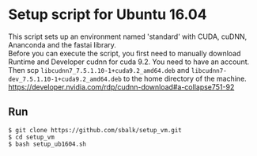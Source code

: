 # Setup script for Ubuntu 16.04  
This script sets up an environment named 'standard' with CUDA, cuDNN, Ananconda and the fastai library.  
Before you can execute the script, you first need to manually download Runtime and Developer cudnn for cuda 9.2.
You need to have an account.
Then scp `libcudnn7_7.5.1.10-1+cuda9.2_amd64.deb` and `libcudnn7-dev_7.5.1.10-1+cuda9.2_amd64.deb` to the home directory of the machine.
https://developer.nvidia.com/rdp/cudnn-download#a-collapse751-92
  
## Run  
`$ git clone https://github.com/sbalk/setup_vm.git`  
`$ cd setup_vm`  
`$ bash setup_ub1604.sh`
